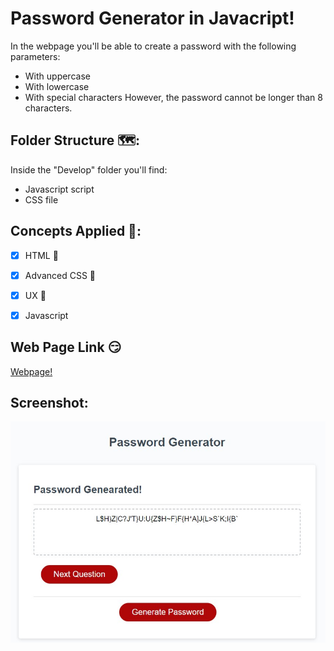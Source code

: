 # Password Generator in Javacript!
In the webpage you'll be able to create a password with the following parameters:
- With uppercase
- With lowercase
- With special characters
However, the password cannot be longer than 8 characters.

## Folder Structure 🗺️:
Inside the "Develop" folder you'll find:
- Javascript script
- CSS file

## Concepts Applied 🧐:
- [x] HTML 🦴

- [x] Advanced CSS 🎨

- [x] UX 🤔

- [x] Javascript

## Web Page Link 😏
<a href="https://davidtc8.github.io/CSS-HTML-Portfolio/" 
target="_blank">Webpage!</a>


## Screenshot:
![image](./Develop/Images/Password%20Generator.jpg)